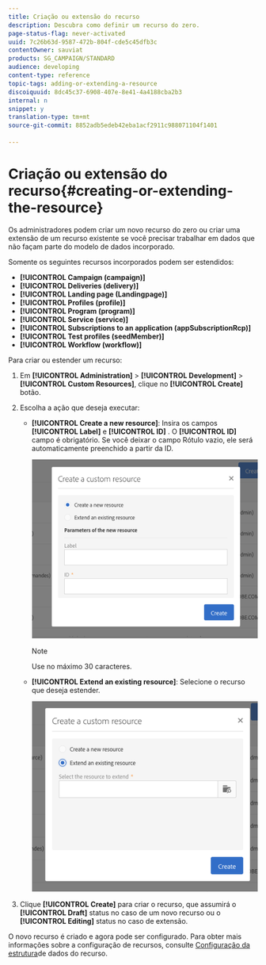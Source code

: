 ```yaml
---
title: Criação ou extensão do recurso
description: Descubra como definir um recurso do zero.
page-status-flag: never-activated
uuid: 7c26b63d-9587-472b-804f-cde5c45dfb3c
contentOwner: sauviat
products: SG_CAMPAIGN/STANDARD
audience: developing
content-type: reference
topic-tags: adding-or-extending-a-resource
discoiquuid: 8dc45c37-6908-407e-8e41-4a4188cba2b3
internal: n
snippet: y
translation-type: tm+mt
source-git-commit: 8852adb5edeb42eba1acf2911c988071104f1401

---
```



# Criação ou extensão do recurso{#creating-or-extending-the-resource}

Os administradores podem criar um novo recurso do zero ou criar uma extensão de um recurso existente se você precisar trabalhar em dados que não façam parte do modelo de dados incorporado.

Somente os seguintes recursos incorporados podem ser estendidos:

* **[!UICONTROL Campaign (campaign)]**
* **[!UICONTROL Deliveries (delivery)]**
* **[!UICONTROL Landing page (Landingpage)]**
* **[!UICONTROL Profiles (profile)]**
* **[!UICONTROL Program (program)]**
* **[!UICONTROL Service (service)]**
* **[!UICONTROL Subscriptions to an application (appSubscriptionRcp)]**
* **[!UICONTROL Test profiles (seedMember)]**
* **[!UICONTROL Workflow (workflow)]**

Para criar ou estender um recurso:

1. Em **[!UICONTROL Administration]** > **[!UICONTROL Development]** > **[!UICONTROL Custom Resources]**, clique no **[!UICONTROL Create]** botão.
1. Escolha a ação que deseja executar:

   * **[!UICONTROL Create a new resource]**: Insira os campos **[!UICONTROL Label]** e **[!UICONTROL ID]** . O **[!UICONTROL ID]** campo é obrigatório. Se você deixar o campo Rótulo vazio, ele será automaticamente preenchido a partir da ID.

      ![](assets/schema_extension_2.png)

      >[!NOTE]
      >
      >Use no máximo 30 caracteres.

   * **[!UICONTROL Extend an existing resource]**: Selecione o recurso que deseja estender.

      ![](assets/schema_extension_10.png)

1. Clique **[!UICONTROL Create]** para criar o recurso, que assumirá o **[!UICONTROL Draft]** status no caso de um novo recurso ou o **[!UICONTROL Editing]** status no caso de extensão.

O novo recurso é criado e agora pode ser configurado. Para obter mais informações sobre a configuração de recursos, consulte [Configuração da estrutura](../../developing/using/configuring-the-resource-s-data-structure.md)de dados do recurso.
